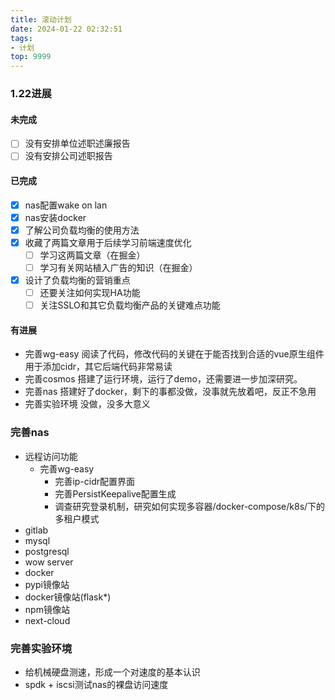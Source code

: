 ```yaml
---
title: 滚动计划
date: 2024-01-22 02:32:51
tags:
- 计划
top: 9999
---
```



### 1.22进展
#### 未完成
- [ ] 没有安排单位述职述廉报告
- [ ] 没有安排公司述职报告
#### 已完成
- [x] nas配置wake on lan
- [x] nas安装docker
- [x] 了解公司负载均衡的使用方法
- [x] 收藏了两篇文章用于后续学习前端速度优化
	- [ ] 学习这两篇文章（在掘金）
	- [ ] 学习有关网站植入广告的知识（在掘金）
- [x] 设计了负载均衡的营销重点
	- [ ] 还要关注如何实现HA功能
	- [ ] 关注SSLO和其它负载均衡产品的关键难点功能
#### 有进展
- 完善wg-easy
	阅读了代码，修改代码的关键在于能否找到合适的vue原生组件用于添加cidr，其它后端代码非常易读
- 完善cosmos
	搭建了运行环境，运行了demo，还需要进一步加深研究。
- 完善nas
	搭建好了docker，剩下的事都没做，没事就先放着吧，反正不急用
- 完善实验环境
	没做，没多大意义


### 完善nas

- 远程访问功能
  - 完善wg-easy
    - 完善ip-cidr配置界面
    - 完善PersistKeepalive配置生成
    - 调查研究登录机制，研究如何实现多容器/docker-compose/k8s/下的多租户模式
- gitlab
- mysql
- postgresql
- wow server
- docker
- pypi镜像站
- docker镜像站(flask*)
- npm镜像站
- next-cloud
### 完善实验环境
- 给机械硬盘测速，形成一个对速度的基本认识
- spdk + iscsi测试nas的裸盘访问速度